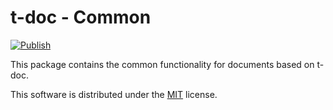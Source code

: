 <!-- Copyright 2024 Remy Blank <remy@c-space.org> -->
<!-- SPDX-License-Identifier: MIT -->

# t-doc - Common

[![Publish](https://github.com/t-doc-org/common/actions/workflows/publish.yml/badge.svg)](https://github.com/t-doc-org/common/actions/workflows/publish.yml)

This package contains the common functionality for documents based on t-doc.

This software is distributed under the [MIT](LICENSE.txt) license.
